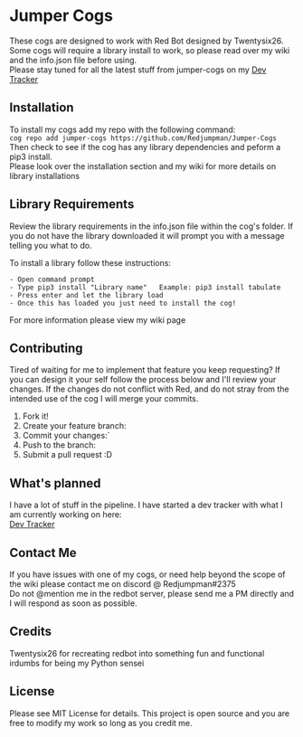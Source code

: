# Jumper Cogs

These cogs are designed to work with Red Bot designed by Twentysix26.    
Some cogs will require a library install to work, so please read over my wiki and the info.json file before using.  
Please stay tuned for all the latest stuff from jumper-cogs on my [Dev Tracker](https://github.com/Redjumpman/Jumper-Cogs/issues/2) 

## Installation

To install my cogs add my repo with the following command:  
```cog repo add jumper-cogs https://github.com/Redjumpman/Jumper-Cogs```  
Then check to see if the cog has any library dependencies and peform a pip3 install.  
Please look over the installation section and my wiki for more details on library installations  

## Library Requirements

Review the library requirements in the info.json file within the cog's folder. If you do not have the library downloaded it will prompt you with a message telling you what to do.

To install a library follow these instructions:
```
- Open command prompt
- Type pip3 install "Library name"   Example: pip3 install tabulate
- Press enter and let the library load
- Once this has loaded you just need to install the cog!
```  
For more information please view my wiki page

## Contributing

Tired of waiting for me to implement that feature you keep requesting? If you can design it your self follow the process below and I'll review your changes. If the changes do not conflict with Red, and do not stray from the intended use of the cog I will merge your commits.

1. Fork it!
2. Create your feature branch:
3. Commit your changes:`
4. Push to the branch: 
5. Submit a pull request :D

## What's planned

I have a lot of stuff in the pipeline. I have started a dev tracker with what I am currently working on here:     
[Dev Tracker](https://github.com/Redjumpman/Jumper-Cogs/issues/2)

## Contact Me

If you have issues with one of my cogs, or need help beyond the scope of the wiki please contact me on discord @ Redjumpman#2375  
Do not @mention me in the redbot server, please send me a PM directly and I will respond as soon as possible.

## Credits

Twentysix26 for recreating redbot into something fun and functional  
irdumbs for being my Python sensei

## License

Please see MIT License for details. This project is open source and you are free to modify my work so long as you credit me.

